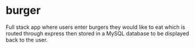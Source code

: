 # burger
Full stack app where users enter burgers they would like to eat which is routed through express then stored in a MySQL database to be displayed back to the user. 
